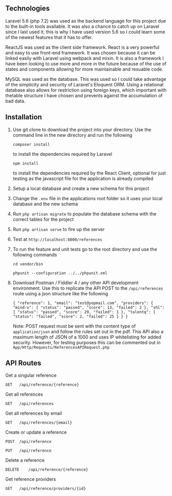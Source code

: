 ## Technologies

Laravel 5.6 (php 7.2) was used as the backend language for this project due to the built-in tools available. It was also a chance to catch up on Laravel since I last used it, this is why I have used version 5.6 so I could learn some of the newest features that it has to offer.

ReactJS was used as the client side framework. React is a very powerful and easy to use front-end framework. It was chosen because it can be linked easily with Laravel using webpack and mixin. It is also a framework I have been looking to use more and more in the future because of the use of states and components allowing for more maintainable and resuable code.

MySQL was used as the database. This was used so I could take advantage of the simplicity and security of Laravel's Eloquent ORM. Using a relational database also allows for restriction using foreign keys, which important with thetable structure I have chosen and prevents against the accumulation of bad data.

## Installation

1.  Use git clone to download the project into your directory.
Use the command line in the new directory and run the following

    `` composer install `` 

    to install the dependencies required by Laravel

    `` npm install ``

    to install the dependencies required by the React Client, optional for just testing as the javascript file for the application is already compiled

2.  Setup a local database and create a new schema for this project 

3.  Change the ```.env``` file in the applications root folder so it uses your local database and the new schema

4.  Run ``php artisan migrate`` to populate the database schema with the correct tables for the project

5.  Run ``php artisan serve`` to fire up the server

6.  Test at `http://localhost:8000/references` 

7.  To run the feature and unit tests go to the root directory and use the following commands

    ``cd vendor/bin``
    
    ``phpunit --configuration ../../phpunit.xml``
    
8.  Download Postman / Fiddler 4 / any other API development environment. Use this to replicate the API POST to the ``/api/references`` route using a json structure like the following

    ``{
      "reference": 1,
      "email": "test@yopmail.com",
      "providers": {
      "mind-x": {
      "status": "passed",
      "score": 13,
      "failed": 2
      },
      "shl": {
      "status": "passed",
      "score": 29,
      "failed": 1
      },
      "talentq": {
      "status": "failed",
      "score": 2,
      "failed": 25
      }
      }
    }``
    
    Note: POST request must be sent with the content type of ``application/json`` and follow the rules set out in the pdf. This API also a maximum length of JSON of a 1000 and uses IP whitelisting for added security. However, for testing purposes this can be commented out in ``App/Http/Requests/ReferencesAPIRequest.php``  

## API Routes

Get a singular reference

``GET   /api/reference/{reference}``

Get all references

``GET   /api/references`` 

Get all references by email

``GET   /api/references/{email}``

Create or update a reference

``POST  /api/reference``

``PUT   /api/reference``

Delete a reference

``DELETE    /api/reference/{reference}``

Get reference providers

``GET   /api/reference/providers/{id}``




